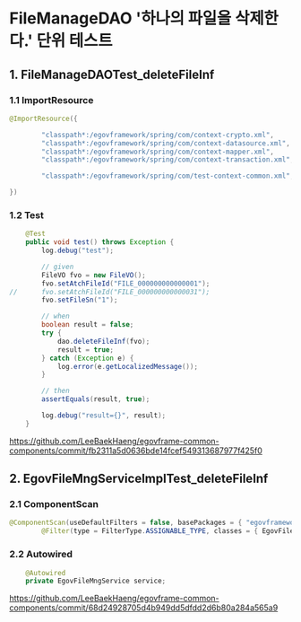 # FileManageDAO '하나의 파일을 삭제한다.' 단위 테스트

## 1. FileManageDAOTest_deleteFileInf

### 1.1 ImportResource

```java
@ImportResource({

		"classpath*:/egovframework/spring/com/context-crypto.xml",
		"classpath*:/egovframework/spring/com/context-datasource.xml",
		"classpath*:/egovframework/spring/com/context-mapper.xml",
		"classpath*:/egovframework/spring/com/context-transaction.xml",

		"classpath*:/egovframework/spring/com/test-context-common.xml",

})
```

### 1.2 Test

```java
	@Test
	public void test() throws Exception {
		log.debug("test");

		// given
		FileVO fvo = new FileVO();
		fvo.setAtchFileId("FILE_000000000000001");
//		fvo.setAtchFileId("FILE_000000000000031");
		fvo.setFileSn("1");

		// when
		boolean result = false;
		try {
			dao.deleteFileInf(fvo);
			result = true;
		} catch (Exception e) {
			log.error(e.getLocalizedMessage());
		}

		// then
		assertEquals(result, true);

		log.debug("result={}", result);
	}
```

<https://github.com/LeeBaekHaeng/egovframe-common-components/commit/fb2311a5d0636bde14fcef549313687977f425f0>

## 2. EgovFileMngServiceImplTest_deleteFileInf


### 2.1 ComponentScan

```java
@ComponentScan(useDefaultFilters = false, basePackages = { "egovframework.com.cmm.service.impl" }, includeFilters = {
		@Filter(type = FilterType.ASSIGNABLE_TYPE, classes = { EgovFileMngService.class, FileManageDAO.class }) })
```

### 2.2 Autowired

```java
	@Autowired
	private EgovFileMngService service;
```

<https://github.com/LeeBaekHaeng/egovframe-common-components/commit/68d24928705d4b949dd5dfdd2d6b80a284a565a9>

